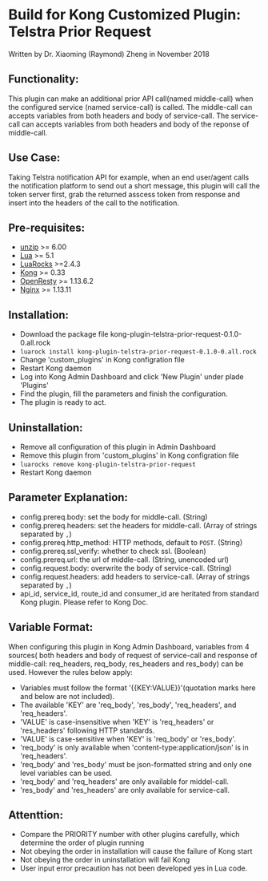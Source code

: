 # Build for Kong Customized Plugin: Telstra Prior Request
Written by Dr. Xiaoming (Raymond) Zheng in November 2018

## Functionality:
This plugin can make an additional prior API call(named middle-call) when the configured service (named service-call) is called.
The middle-call can accepts variables from both headers and body of service-call.
The service-call can accepts variables from both headers and body of the reponse of middle-call.

## Use Case:
Taking Telstra notification API for example, when an end user/agent calls the notification platform to send out a short message, this plugin will call the token server first, grab the returned asscess token from response and insert into the headers of the call to the notification. 

## Pre-requisites:
- [unzip](https://linuxhint.com/centos_unzip/) >= 6.00
- [Lua](https://www.lua.org/) >= 5.1
- [LuaRocks](https://luarocks.org/) >=2.4.3
- [Kong](https://konghq.com/) >= 0.33
- [OpenResty](https://openresty.org/) >= 1.13.6.2
- [Nginx](https://nginx.org/) >= 1.13.11

## Installation:
- Download the package file kong-plugin-telstra-prior-request-0.1.0-0.all.rock
-  ```luarock install kong-plugin-telstra-prior-request-0.1.0-0.all.rock```
-  Change 'custom_plugins' in Kong configration file
-  Restart Kong daemon
-  Log into Kong Admin Dashboard and click 'New Plugin' under plade 'Plugins'
-  Find the plugin, fill the parameters and finish the configuration.
-  The plugin is ready to act.

## Uninstallation:
-  Remove all configuration of this plugin in Admin Dashboard
-  Remove this plugin from 'custom_plugins' in Kong configration file
-  ```luarocks remove kong-plugin-telstra-prior-request```
-  Restart Kong daemon

## Parameter Explanation:
- config.prereq.body: set the body for middle-call. (String)
- config.prereq.headers: set the headers for middle-call. (Array of strings separated by ```,```)
- config.prereq.http_method: HTTP methods, default to ```POST```. (String)
- config.prereq.ssl_verify: whether to check ssl. (Boolean)
- config.prereq.url: the url of middle-call. (String, unencoded url)
- config.request.body: overwrite the body of service-call. (String)
- config.request.headers: add headers to service-call. (Array of strings separated by ```,```)
- api_id, service_id, route_id and consumer_id are heritated from standard Kong plugin. Please refer to Kong Doc.


## Variable Format:
When configuring this plugin in Kong Admin Dashboard, variables from 4 sources( both headers and body of request of service-call and response of middle-call: req_headers, req_body, res_headers and res_body) can be used. 
However the rules below apply:
- Variables must follow the format '{{KEY:VALUE}}'(quotation marks here and below are not included).
- The available 'KEY' are 'req_body', 'res_body', 'req_headers', and 'req_headers'.
- 'VALUE' is case-insensitive when 'KEY' is 'req_headers' or 'res_headers' following HTTP standards.
- 'VALUE' is case-sensitive when 'KEY' is 'req_body' or 'res_body'.
- 'req_body' is only available when 'content-type:application/json' is in 'req_headers'.
- 'req_body' and 'res_body' must be json-formatted string and only one level variables can be used.
- 'req_body' and 'req_headers' are only available for middel-call.
- 'res_body' and 'res_headers' are only available for service-call.

## Attenttion:
-  Compare the PRIORITY number with other plugins carefully, which determine the order of plugin running
-  Not obeying the order in installation will cause the failure of Kong start
-  Not obeying the order in uninstallation will fail Kong
-  User input error precaution has not been developed yes in Lua code.

